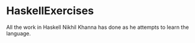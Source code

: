 HaskellExercises
================
All the work in Haskell Nikhil Khanna has done as he attempts to learn the language.
